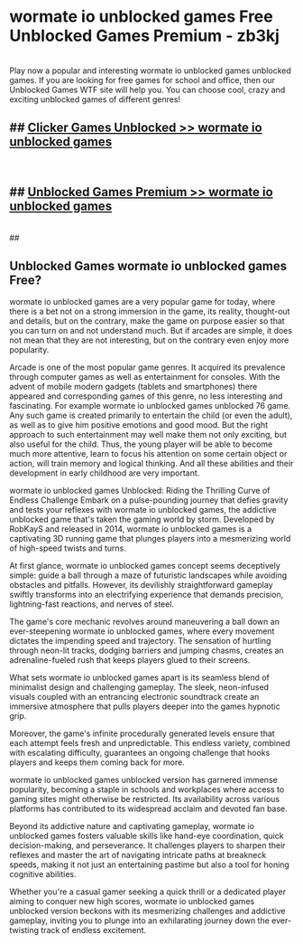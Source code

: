 # wormate io unblocked games  Free Unblocked Games Premium - zb3kj <br>
<br>
Play now a popular and interesting wormate io unblocked games unblocked games. If you are looking for free games for school and office, then our Unblocked Games WTF site will help you. You can choose cool, crazy and exciting unblocked games of different genres!


## ##  [Clicker Games Unblocked >> wormate io unblocked games](http://freeplayer.one?title=wormate_io_unblocked_games&ref=UGames)
  <br>

##  ## [Unblocked Games Premium >> wormate io unblocked games](http://freeplayer.one?title=wormate_io_unblocked_games&ref=UGames)
  <br>
  ##



## Unblocked Games wormate io unblocked games Free?

wormate io unblocked games are a very popular game for today, where there is a bet not on a strong immersion in the game, its reality, thought-out and details, but on the contrary, make the game on purpose easier so that you can turn on and not understand much. But if arcades are simple, it does not mean that they are not interesting, but on the contrary even enjoy more popularity.

Arcade is one of the most popular game genres. It acquired its prevalence through computer games as well as entertainment for consoles. With the advent of mobile modern gadgets (tablets and smartphones) there appeared and corresponding games of this genre, no less interesting and fascinating. For example wormate io unblocked games unblocked 76 game. Any such game is created primarily to entertain the child (or even the adult), as well as to give him positive emotions and good mood. But the right approach to such entertainment may well make them not only exciting, but also useful for the child. Thus, the young player will be able to become much more attentive, learn to focus his attention on some certain object or action, will train memory and logical thinking. And all these abilities and their development in early childhood are very important.

wormate io unblocked games Unblocked: Riding the Thrilling Curve of Endless Challenge
Embark on a pulse-pounding journey that defies gravity and tests your reflexes with wormate io unblocked games, the addictive unblocked game that's taken the gaming world by storm. Developed by RobKayS and released in 2014, wormate io unblocked games is a captivating 3D running game that plunges players into a mesmerizing world of high-speed twists and turns.

At first glance, wormate io unblocked games concept seems deceptively simple: guide a ball through a maze of futuristic landscapes while avoiding obstacles and pitfalls. However, its devilishly straightforward gameplay swiftly transforms into an electrifying experience that demands precision, lightning-fast reactions, and nerves of steel.

The game's core mechanic revolves around maneuvering a ball down an ever-steepening wormate io unblocked games, where every movement dictates the impending speed and trajectory. The sensation of hurtling through neon-lit tracks, dodging barriers and jumping chasms, creates an adrenaline-fueled rush that keeps players glued to their screens.

What sets wormate io unblocked games apart is its seamless blend of minimalist design and challenging gameplay. The sleek, neon-infused visuals coupled with an entrancing electronic soundtrack create an immersive atmosphere that pulls players deeper into the games hypnotic grip.

Moreover, the game's infinite procedurally generated levels ensure that each attempt feels fresh and unpredictable. This endless variety, combined with escalating difficulty, guarantees an ongoing challenge that hooks players and keeps them coming back for more.

wormate io unblocked games unblocked version has garnered immense popularity, becoming a staple in schools and workplaces where access to gaming sites might otherwise be restricted. Its availability across various platforms has contributed to its widespread acclaim and devoted fan base.

Beyond its addictive nature and captivating gameplay, wormate io unblocked games fosters valuable skills like hand-eye coordination, quick decision-making, and perseverance. It challenges players to sharpen their reflexes and master the art of navigating intricate paths at breakneck speeds, making it not just an entertaining pastime but also a tool for honing cognitive abilities.

Whether you're a casual gamer seeking a quick thrill or a dedicated player aiming to conquer new high scores, wormate io unblocked games unblocked version beckons with its mesmerizing challenges and addictive gameplay, inviting you to plunge into an exhilarating journey down the ever-twisting track of endless excitement.